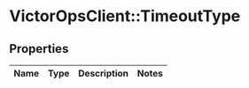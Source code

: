 # VictorOpsClient::TimeoutType

## Properties

| Name | Type | Description | Notes |
| ---- | ---- | ----------- | ----- |
